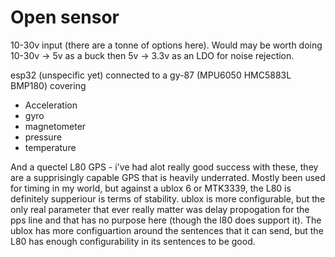 # Open sensor

10-30v input (there are a tonne of options here). Would may be worth doing 10-30v -> 5v as a buck then 5v -> 3.3v as an LDO for noise rejection.

esp32 (unspecific yet) connected to a gy-87 (MPU6050 HMC5883L BMP180) covering
 - Acceleration
 - gyro
 - magnetometer
 - pressure
 - temperature

And a quectel L80 GPS - i've had alot really good success with these, they are a supprisingly capable GPS that is heavily underrated. Mostly been used for timing in my world, but against a ublox 6 or MTK3339, the L80 is definitely supperiour is terms of stability. ublox is more configurable, but the only real parameter that ever really matter was delay propogation for the pps line and that has no purpose here (though the l80 does support it). The ublox has more configuartion around the sentences that it can send, but the L80 has enough configurability in its sentences to be good.
